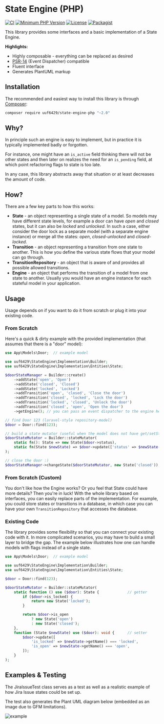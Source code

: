 # State Engine (PHP)

[![CI](https://github.com/uuf6429/state-engine-php/workflows/CI/badge.svg)](https://github.com/uuf6429/state-engine-php/actions/workflows/ci.yml)
[![Minimum PHP Version](https://img.shields.io/badge/php-%5E7.4%20%7C%20%5E8-8892BF.svg)](https://php.net/)
[![License](https://img.shields.io/badge/license-MIT-blue.svg)](https://raw.githubusercontent.com/uuf6429/state-engine-php/main/LICENSE)
[![Packagist](https://img.shields.io/packagist/v/uuf6429/state-engine.svg)](https://packagist.org/packages/uuf6429/state-engine)

This library provides some interfaces and a basic implementation of a State Engine.

**Highlights:**
- Highly composable - everything can be replaced as desired
- [PSR-14](http://www.php-fig.org/psr/psr-14/) (Event Dispatcher) compatible
- Fluent interface
- Generates PlantUML markup

## Installation

The recommended and easiest way to install this library is through [Composer](https://getcomposer.org/):

```bash
composer require uuf6429/state-engine-php "~2.0"
```

## Why?

In principle such an engine is easy to implement, but in practice it is typically implemented badly or forgotten.

For instance, one might have an `is_active` field thinking there will not be other states and then later on realizes the
need for an `is_pending` field, at which point refactoring flags to state is too late.

In any case, this library abstracts away that situation or at least decreases the amount of code.

## How?

There are a few key parts to how this works:

- **State** - an object representing a single state of a model. So models may have different state levels, for example a
  door can have _open_ and _closed_ states, but it can also be _locked_ and _unlocked_. In such a case, either consider
  the door lock as a separate model (with a separate engine instance) or merge all the states: _open_, _closed-unlocked_
  and _closed-locked_.
- **Transition** - an object representing a transition from one state to another. This is how you define the various
  state flows that your model can go through.
- **TransitionRepository** - an object that is aware of and provides all possible allowed transitions.
- **Engine** - an object that performs the transition of a model from one state to another. Usually you would have an
  engine instance for each stateful model in your application.

## Usage

Usage depends on if you want to do it from scratch or plug it into your existing code.

### From Scratch

Here's a quick & dirty example with the provided implementation (that assumes that there is a "door" model):

```php
use App\Models\Door;  // example model

use uuf6429\StateEngine\Implementation\Builder;
use uuf6429\StateEngine\Implementation\Entities\State;

$doorStateManager = Builder::create()
    ->addState('open', 'Open')
    ->addState('closed', 'Closed')
    ->addState('locked', 'Locked')
    ->addTransition('open', 'closed', 'Close the door')
    ->addTransition('closed', 'locked', 'Lock the door')
    ->addTransition('locked', 'closed', 'Unlock the door')
    ->addTransition('closed', 'open', 'Open the door')
    ->getEngine(); // you can pass an event dispatcher to the engine here

// find Door 123 (laravel-style repository-model)
$door = Door::find(123);

// build a state mutator (useful when the model does not have get/setState)
$doorStateMutator = Builder::stateMutator(
    static fn(): State => new State($door->status),                                    // getter
    static fn(State $newState) => $door->update(['status' => $newState->getName()])    // setter
);

// close the door :)
$doorStateManager->changeState($doorStateMutator, new State('closed'));
```

### From Scratch (Custom)

You don't like how the Engine works? Or you feel that State could have more details?
Then you're in luck! With the whole library based on interfaces, you can easily replace parts of the implementation.
For example, you could store states or transitions in a database, in which case you can have your own
`TransitionRepository` that accesses the database.

### Existing Code

The library provides some flexibility so that you can connect your existing code with it. In more complicated scenarios,
you may have to build a small layer to bridge the gap. The example below illustrates how one can handle models with
flags instead of a single state.
```php
use App\Models\Door;  // example model

use uuf6429\StateEngine\Implementation\Builder;
use uuf6429\StateEngine\Implementation\Entities\State;

$door = Door::find(123);

$doorStateMutator = Builder::stateMutator(
    static function () use ($door): State {             // getter
        if ($door->is_locked) {
            return new State('locked');
        }

        return $door->is_open
            ? new State('open')
            : new State('closed');
    },
    function (State $newState) use ($door): void {      // setter
        $door->update([
            'is_locked' => $newState->getName() === 'locked',
            'is_open' => $newState->getName() === 'open',
        ]);
    }
);
```

## Examples & Testing

The JiraIssueTest class serves as a test as well as a realistic example of how Jira Issue states could be set up.

The test also generates the Plant UML diagram below (embedded as an image due to GFM limitations).

![example](https://www.planttext.com/api/plantuml/svg/TPBDRiCW48JlFCKUauDV88SgZgfAlLIrymGqJ2rK31PiBENjYurfux_hpZVB370EB3tVMoF4uI9lFyOrHogA5pgKLff7qE589xgWqPRaD5cIxvPUqG_ScmnSi8ygVJjF2ZsCwrfO5a_xHbCDgHuZDNcpJZVNTWQCbUNlr1FLuBktn8w-qb0i5wuwV02AMkSHOx7K9cnR_ikaqhCEMLmqgCg1lyAg8L5Lxe8r36J0nbNvfEmwfqnNTjqyqZn5hf0IfGQCmDes8i-tDrTbZAGDr1xtb3sodpA4WTtG9rzmfeTAZpKg8vsdwmTr7QmGvtY9yJV-0W00)
